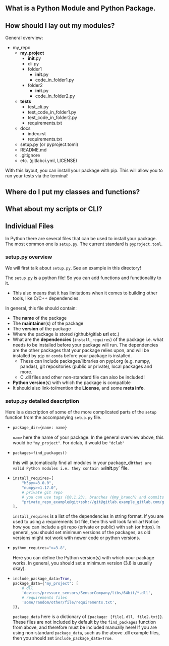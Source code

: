 ## What is a Python Module and Python Package.

## How should I lay out my modules?

General overview:

- my_repo
   - **my_project**
      - __init__.py
      - cli.py
      - folder1
        - __init__.py
        - code_in_folder1.py
      - folder2
        - __init__.py
        - code_in_folder2.py
   - **tests**
      - test_cli.py 
      - test_code_in_folder1.py 
      - test_code_in_folder2.py 
      - requirements.txt
   - docs
      - index.rst
      - requirements.txt
   - setup.py (or pyproject.toml)
   - README.md
   - .gitignore
   - etc. (gitlabci.yml, LICENSE)
 

With this layout, you can install your package with pip. This will allow
you to run your tests via the terminal!

## Where do I put my classes and functions?

## What about my scripts or CLI?

## Individual Files
In Python there are several files that can be used to install your package.
The most common one is `setup.py`. The current standard is `pyproject.toml`.

### setup.py overview
We will first talk about `setup.py`. See an example in this directory!

The `setup.py` is a python file! So you can add functions and functionality to it.
  - This also means that it has limitations when it comes to building other tools,
    like C/C++ dependencies.


In general, this file should contain:
- The **name** of the package
- The **maintainer**(s) of the package
- The **version** of the package
- Where the package is stored (github/gitlab **url** etc.)
- What are the **dependencies** (`install_requires`) of the package i.e. what needs to be installed
  before your package will run. The dependencies are the other
  packages that your package relies upon, and will be installed by `pip` or
  `conda` before your package is installed.
  - These can include packages/libraries on pypi.org (e.g. numpy, pandas),
    git repositories (public or private), local packages and more.
  - C .dll files and other non-standard file can also be included! 
- **Python version**(s) with which the package is compatible 
- It should also link-to/mention the **License**, and some **meta info**.


### setup.py detailed description

Here is a description of some of the more complicated parts of the
`setup` function from the accompanying `setup.py` file.


  - ```python
    package_dir={name: name}
    ```
    `name` here the name of your package. In the
    general overview above, this would be `"my_project"`.
    For dclab, it would be `"dclab"`

  - ```python
    packages=find_packages()
    ```
    this will automatically find all modules in your
    package_dir` that are valid Python modules i.e. they contain an `__init__.py` file.

  - ```python
    install_requires=[
        "h5py>=3.0.0",
        "numpy>=1.17.0",
        # private git repo
        # you can use tags (@0.1.23), branches (@my_branch) and commits (@commit_hash) instead of @main here
        "private_repo_example@git+ssh://git@gitlab.example_gitlab.com/group_name/private_repo_example.git@main",
    ],
    ```
    `install_requires` is a list of the dependencies in string format. If you
    are used to using a requirements.txt file, then this will look familiar!
    Notice how you can include a git repo (private or public) with ssh (or https).
    In general, you should set minimum versions of the packages, as old versions
    might not work with newer code or python versions.

  - ```python
    python_requires=">=3.8",
    ```
    Here you can define the Python version(s) with which your package works.
    In general, you should set a minimum version (3.8 is usually okay).

  - ```python
    include_package_data=True,
    package_data={"my_project": [
        # dll
        'devices/pressure_sensors/SensorCompany/libs/64bit/*.dll',
        # requirements files
        'some/random/other/file/requirements.txt',
    ]},
    ```
    `package_data` here is a dictionary of `{package: [file1.dll, file2.txt]}`.
    These files are not included by default by the `find_packages` function from above,
    and therefore must be included manually here!
    If you are using non-standard `package_data`, such as the above .dll example files,
    then you should set `include_package_data=True`.